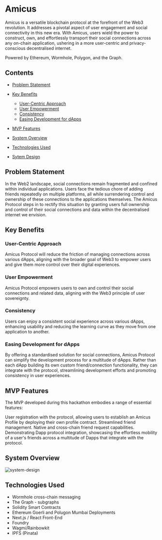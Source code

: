 # Amicus

Amicus is a versatile blockchain protocol at the forefront of the Web3 revolution. It addresses a pivotal aspect of user engagement and social connectivity in this new era. With Amicus, users wield the power to construct, own, and effortlessly transport their social connections across any on-chain application, ushering in a more user-centric and privacy-conscious decentralised internet.

Powered by Ethereum, Wormhole, Polygon, and the Graph.

## Contents

- [Problem Statement](#problem-statement)
- [Key Benefits](#key-benefits)
  - [User-Centric Approach](#user-centric-approach)
  - [User Empowerment](#user-empowerment)
  - [Consistency](#consistency)
  - [Easing Development for dApps](#easing-development-for-dApps)

- [MVP Features](#mvp-features)
- [System Overview](#system-overview)
- [Technologies Used](#technologies-used)
- [Sytem Design](#system-design)


## Problem Statement

In the Web2 landscape, social connections remain fragmented and confined within individual applications. Users face the tedious chore of adding friends repeatedly on multiple platforms, all while surrendering control and ownership of these connections to the applications themselves. The Amicus Protocol steps in to rectify this situation by granting users full ownership and control of their social connections and data within the decentralised internet we envision.

## Key Benefits

### User-Centric Approach

Amicus Protocol will reduce the friction of managing connections across various dApps, aligning with the broader goal of Web3 to empower users and give them more control over their digital experiences.

### User Empowerment

Amicus Protocol empowers users to own and control their social connections and related data, aligning with the Web3 principle of user sovereignty.

### Consistency

Users can enjoy a consistent social experience across various dApps, enhancing usability and reducing the learning curve as they move from one application to another.

### Easing Development for dApps

By offering a standardised solution for social connections, Amicus Protocol can simplify the development process for a multitude of dApps. Rather than each dApp building its own custom friend/connection functionality, they can integrate with the protocol, streamlining development efforts and promoting consistency in user experiences.

## MVP Features

The MVP developed during this hackathon embodies a range of essential features:

User registration with the protocol, allowing users to establish an Amicus Profile by deploying their own profile contract.
Streamlined friend management.
Native and cross-chain friend request capabilities.
Demonstrating Dapp protocol integration, showcasing the effortless mobility of a user's friends across a multitude of Dapps that integrate with the protocol.

## System Overview

![system-design](https://github.com/jmulq/amicus/assets/38944661/8cb0131a-5014-426c-a9e1-6f23a02d28a1)

## Technologies Used

- Wormhole cross-chain messaging
- The Graph - subgraphs
- Solidity Smart Contracts
- Ethereum Goerli and Polugon Mumbai Deployments
- Next.js / React Front-End
- Foundry
- Wagmi/Rainbowkit
- IPFS (Pinata)
